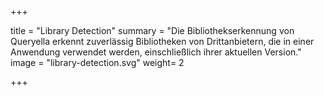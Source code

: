 +++

title = "Library Detection"
summary = "Die Bibliothekserkennung von Queryella erkennt zuverlässig Bibliotheken von Drittanbietern, die in einer Anwendung verwendet werden, einschließlich ihrer aktuellen Version."
image = "library-detection.svg"
weight= 2

+++